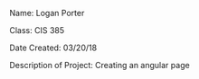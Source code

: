 Name: Logan Porter

Class: CIS 385

Date Created: 03/20/18

Description of Project: Creating an angular page
